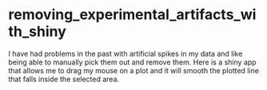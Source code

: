 # removing_experimental_artifacts_with_shiny

I have had problems in the past with artificial spikes in my data and like being able to manually pick them out and remove them.
Here is a shiny app that allows me to drag my mouse on a plot and it will smooth the plotted line that falls inside the selected area.
